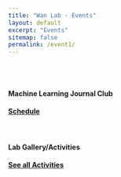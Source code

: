 ```yaml
---
title: "Wan Lab - Events"
layout: default
excerpt: "Events"
sitemap: false
permalink: /event1/
---
```

<br>
<br>
<div id="eventid" class="col-sm-6" >
	<div class="well">
	<h4>Machine Learning Journal Club</h4>
	<h4><a href="{{ site.url }}{{ site.baseurl }}/event">Schedule</a></h4>
	</div>
</div>
<br>
<div id="activityid" class="col-sm-6" >
	<div class="well">
	<h4>Lab Gallery/Activities</h4>
	<h4><a href="{{ site.url }}{{ site.baseurl }}/activity">See all Activities</a></h4>
	</div>
</div>
